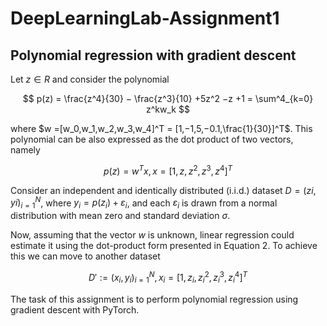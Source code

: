 # DeepLearningLab-Assignment1
##  Polynomial regression with gradient descent

Let $z ∈ R$ and consider the polynomial

$$
p(z) = \frac{z^4}{30} − \frac{z^3}{10} +5z^2 −z +1 = \sum^4_{k=0} z^kw_k
$$

where $w =[w_0,w_1,w_2,w_3,w_4]^T = [1,−1,5,−0.1,\frac{1}{30}]^T$. This polynomial can be also expressed as the dot product of two vectors, namely

$$
p(z) = w^Tx, x=[1,z,z^2,z^3,z^4]^T
$$

Consider an independent and identically distributed (i.i.d.) dataset $D = {(zi,yi)}^N_{i=1}$, where $y_i = p(z_i) + ε_i$, and each $ε_i$ is drawn from a normal distribution with mean zero and standard deviation $σ$.

Now, assuming that the vector $w$ is unknown, linear regression could estimate it using the dot-product form presented in Equation 2. To achieve this we can move to another dataset

$$
D′ := {(x_i,y_i)}^N_{i=1}, x_i = [1,z_i,z^2_i,z^3_i,z^4_i]^T
$$

The task of this assignment is to perform polynomial regression using gradient descent with PyTorch.
